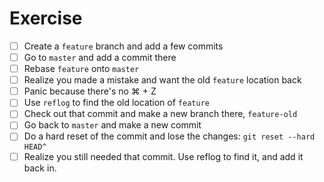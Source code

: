 # Exercise

- [ ] Create a `feature` branch and add a few commits
- [ ] Go to `master` and add a commit there
- [ ] Rebase `feature` onto `master`
- [ ] Realize you made a mistake and want the old `feature` location back
- [ ] Panic because there's no ⌘ + Z
- [ ] Use `reflog` to find the old location of `feature`
- [ ] Check out that commit and make a new branch there, `feature-old`
- [ ] Go back to `master` and make a new commit
- [ ] Do a hard reset of the commit and lose the changes: `git reset --hard HEAD^`
- [ ] Realize you still needed that commit. Use reflog to find it, and add it back in.

